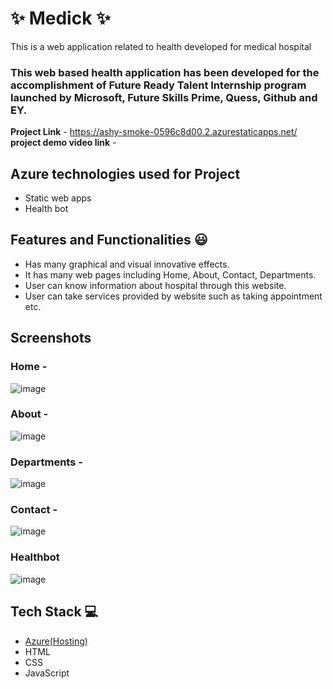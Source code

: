 # ✨ Medick ✨

This is a web application related to health developed for medical hospital

### This web based health application has been developed for the accomplishment of Future Ready Talent Internship program launched by Microsoft, Future Skills Prime, Quess, Github and EY.


**Project Link** - https://ashy-smoke-0596c8d00.2.azurestaticapps.net/
**project demo video link** - 

## Azure technologies used for Project

- Static web apps
- Health bot

## Features and Functionalities 😃

- Has many graphical and visual innovative effects.
- It has many web pages including Home, About, Contact, Departments.
- User can know information about hospital through this website.
- User can take services provided by website such as taking appointment etc.

## Screenshots

### Home -

![image](https://user-images.githubusercontent.com/118153235/203090500-a6a15a0c-8ad7-4365-9b74-9664f91a6a69.png)

### About -

![image](https://user-images.githubusercontent.com/118153235/203091070-a05a693d-4c72-4846-8bc5-2f5cf3af52d1.png)

### Departments -

![image](https://user-images.githubusercontent.com/118153235/203093600-196b65f5-a9b8-4a2f-aa0f-c834a814e9fe.png)

### Contact -

![image](https://user-images.githubusercontent.com/118153235/203094147-50206e51-8a5c-4466-87b5-04b65aee7324.png)

### Healthbot

![image](https://user-images.githubusercontent.com/118153235/203094485-76ed7f06-29bb-476a-b462-239f00231f1a.png)


## Tech Stack 💻

- [Azure(Hosting)](https://azure.microsoft.com/en-in/features/azure-portal/)
- HTML
- CSS
- JavaScript

